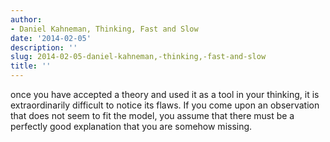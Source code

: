 ```yaml
---
author:
- Daniel Kahneman, Thinking, Fast and Slow
date: '2014-02-05'
description: ''
slug: 2014-02-05-daniel-kahneman,-thinking,-fast-and-slow
title: ''
---
```

once you have accepted a theory and used it as a tool in your thinking, it is extraordinarily difficult to notice its flaws. If you come upon an observation that does not seem to fit the model, you assume that there must be a perfectly good explanation that you are somehow missing.



